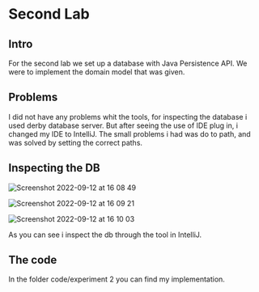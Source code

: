 # Second Lab

## Intro 


For the second lab we set up a database with Java Persistence API.
We were to implement the domain model that was given.

## Problems 

I did not have any problems whit the tools, for inspecting the database i used derby database server.
But after seeing the use of IDE plug in, i changed my IDE to IntelliJ.
The small problems i had was do to path, and was solved by setting the correct paths.

## Inspecting the DB

![Screenshot 2022-09-12 at 16 08 49](https://user-images.githubusercontent.com/57746569/189675416-6d5bbfc0-4b2f-4dfc-a6bd-cf88807f182c.png)

![Screenshot 2022-09-12 at 16 09 21](https://user-images.githubusercontent.com/57746569/189675531-effc7dcb-6d50-44a3-9f9a-a60101dc202e.png)

![Screenshot 2022-09-12 at 16 10 03](https://user-images.githubusercontent.com/57746569/189675718-e5ad744e-a792-4ef0-b853-4f5bb0704096.png)


As you can see i inspect the db through the tool in IntelliJ.


## The code 

In the folder code/experiment 2 you can find my implementation. 
